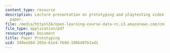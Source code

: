 ```yaml
---
content_type: resource
description: Lecture presentation on prototyping and playtesting video games with
  paper.
file: /media/https%3A/open-learning-course-data-rc.s3.amazonaws.com/cms-611j-creating-video-games-fall-2014/348ee58d265e61e4760d196bd97b1ad1_MITCMS_611JF14_Paper_Prot.pdf
file_type: application/pdf
resourcetype: Document
title: Paper Prototyping
uid: 348ee58d-265e-61e4-760d-196bd97b1ad1
---
```

